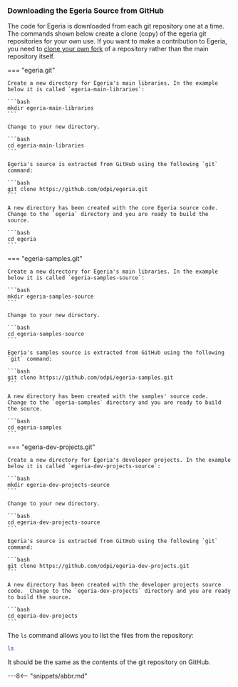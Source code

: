 <!-- SPDX-License-Identifier: CC-BY-4.0 -->
<!-- Copyright Contributors to the ODPi Egeria project. -->

### Downloading the Egeria Source from GitHub

The code for Egeria is downloaded from each git repository one at a time.  The commands shown below create a clone (copy) of the egeria git repositories for your own use.  If you want to make a contribution to Egeria, you need to [clone your own fork](/education/tutorials/git-and-git-hub-tutorial/#creating-a-fork-and-a-clone) of a repository rather than the main repository itself. 

=== "egeria.git"

    Create a new directory for Egeria's main libraries. In the example below it is called `egeria-main-libraries`:

    ```bash
    mkdir egeria-main-libraries
    ```
    
    Change to your new directory.
    
    ```bash
    cd egeria-main-libraries
    ```
    
    Egeria's source is extracted from GitHub using the following `git` command:
    
    ```bash
    git clone https://github.com/odpi/egeria.git
    ```
    
    A new directory has been created with the core Egeria source code.  Change to the `egeria` directory and you are ready to build the source.
    
    ```bash
    cd egeria
    ```
  

=== "egeria-samples.git"

    Create a new directory for Egeria's main libraries. In the example below it is called `egeria-samples-source`:

    ```bash
    mkdir egeria-samples-source
    ```
    
    Change to your new directory.
    
    ```bash
    cd egeria-samples-source
    ```
    
    Egeria's samples source is extracted from GitHub using the following `git` command:
    
    ```bash
    git clone https://github.com/odpi/egeria-samples.git
    ```
    
    A new directory has been created with the samples' source code.  Change to the `egeria-samples` directory and you are ready to build the source.
    
    ```bash
    cd egeria-samples
    ```
    
=== "egeria-dev-projects.git"

    Create a new directory for Egeria's developer projects. In the example below it is called `egeria-dev-projects-source`:

    ```bash
    mkdir egeria-dev-projects-source
    ```
    
    Change to your new directory.
    
    ```bash
    cd egeria-dev-projects-source
    ```
    
    Egeria's source is extracted from GitHub using the following `git` command:
    
    ```bash
    git clone https://github.com/odpi/egeria-dev-projects.git
    ```
    
    A new directory has been created with the developer projects source code.  Change to the `egeria-dev-projects` directory and you are ready to build the source.
    
    ```bash
    cd egeria-dev-projects
    ```

The `ls` command allows you to list the files from the repository:

```bash
ls
```

It should be the same as the contents of the git repository on GitHub.

---8<-- "snippets/abbr.md"
